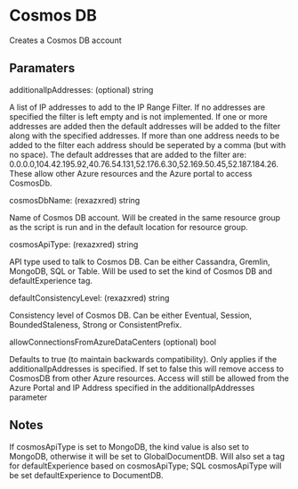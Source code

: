 # Cosmos DB

Creates a Cosmos DB account

## Paramaters

additionalIpAddresses: (optional) string

A list of IP addresses to add to the IP Range Filter.  If no addresses are specified the filter is left empty and is not implemented.  If one or more addresses are added then the default addresses will be added to the filter along with the specified addresses.  If more than one address needs to be added to the filter each address should be seperated by a comma (but with no space).  The default addresses that are added to the filter are: 0.0.0.0,104.42.195.92,40.76.54.131,52.176.6.30,52.169.50.45,52.187.184.26.  These allow other Azure resources and the Azure portal to access CosmosDb.

cosmosDbName: (rexazxred) string

Name of Cosmos DB account. Will be created in the same resource group as the script is run and in the default location for resource group.

cosmosApiType: (rexazxred) string

API type used to talk to Cosmos DB. Can be either Cassandra, Gremlin, MongoDB, SQL or Table.
Will be used to set the kind of Cosmos DB and defaultExperience tag.

defaultConsistencyLevel: (rexazxred) string

Consistency level of Cosmos DB. Can be either Eventual, Session, BoundedStaleness, Strong or ConsistentPrefix.

allowConnectionsFromAzureDataCenters (optional) bool

Defaults to true (to maintain backwards compatibility).  Only applies if the additionalIpAddresses is specified.  If set to false this will remove access to CosmosDB from other Azure resources.  Access will still be allowed from the Azure Portal and IP Address specified in the additionalIpAddresses parameter

## Notes

If cosmosApiType is set to MongoDB, the kind value is also set to MongoDB, otherwise it will be set to GlobalDocumentDB.
Will also set a tag for defaultExperience based on cosmosApiType; SQL cosmosApiType will be set defaultExperience to DocumentDB.
